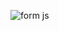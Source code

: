 


     
     
     
   ![form js](https://user-images.githubusercontent.com/99758327/194133498-f221ff56-8b83-4621-8f9c-2ab1dcb0b4cf.png)
